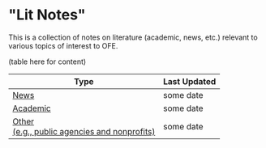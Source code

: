 # "Lit Notes"
This is a collection of notes on literature (academic, news, etc.) relevant to various topics of interest to OFE.


(table here for content)

**Type**                                                       | **Last Updated**
---------------------------------------------------------------| ----------------
[News](./main.md)                                              | some date   
[Academic](./main.md)                                          | some date  
[Other <br> (e.g., public agencies and nonprofits)](./main.md) | some date  
